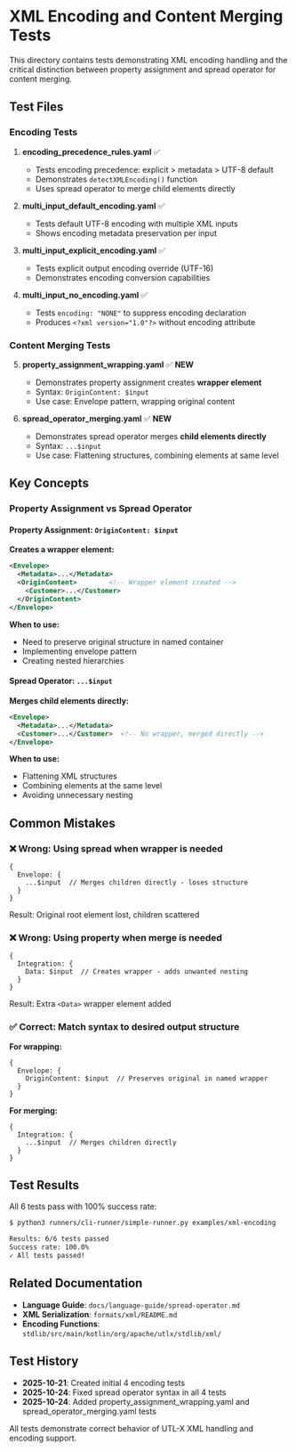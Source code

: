 # XML Encoding and Content Merging Tests

This directory contains tests demonstrating XML encoding handling and the critical distinction between property assignment and spread operator for content merging.

## Test Files

### Encoding Tests

1. **encoding_precedence_rules.yaml** ✅
   - Tests encoding precedence: explicit > metadata > UTF-8 default
   - Demonstrates `detectXMLEncoding()` function
   - Uses spread operator to merge child elements directly

2. **multi_input_default_encoding.yaml** ✅
   - Tests default UTF-8 encoding with multiple XML inputs
   - Shows encoding metadata preservation per input

3. **multi_input_explicit_encoding.yaml** ✅
   - Tests explicit output encoding override (UTF-16)
   - Demonstrates encoding conversion capabilities

4. **multi_input_no_encoding.yaml** ✅
   - Tests `encoding: "NONE"` to suppress encoding declaration
   - Produces `<?xml version="1.0"?>` without encoding attribute

### Content Merging Tests

5. **property_assignment_wrapping.yaml** ✅ **NEW**
   - Demonstrates property assignment creates **wrapper element**
   - Syntax: `OriginContent: $input`
   - Use case: Envelope pattern, wrapping original content

6. **spread_operator_merging.yaml** ✅ **NEW**
   - Demonstrates spread operator merges **child elements directly**
   - Syntax: `...$input`
   - Use case: Flattening structures, combining elements at same level

## Key Concepts

### Property Assignment vs Spread Operator

#### Property Assignment: `OriginContent: $input`

**Creates a wrapper element:**

```xml
<Envelope>
  <Metadata>...</Metadata>
  <OriginContent>        <!-- Wrapper element created -->
    <Customer>...</Customer>
  </OriginContent>
</Envelope>
```

**When to use:**
- Need to preserve original structure in named container
- Implementing envelope pattern
- Creating nested hierarchies

#### Spread Operator: `...$input`

**Merges child elements directly:**

```xml
<Envelope>
  <Metadata>...</Metadata>
  <Customer>...</Customer>  <!-- No wrapper, merged directly -->
</Envelope>
```

**When to use:**
- Flattening XML structures
- Combining elements at the same level
- Avoiding unnecessary nesting

## Common Mistakes

### ❌ Wrong: Using spread when wrapper is needed

```utlx
{
  Envelope: {
    ...$input  // Merges children directly - loses structure
  }
}
```

Result: Original root element lost, children scattered

### ❌ Wrong: Using property when merge is needed

```utlx
{
  Integration: {
    Data: $input  // Creates wrapper - adds unwanted nesting
  }
}
```

Result: Extra `<Data>` wrapper element added

### ✅ Correct: Match syntax to desired output structure

**For wrapping:**
```utlx
{
  Envelope: {
    OriginContent: $input  // Preserves original in named wrapper
  }
}
```

**For merging:**
```utlx
{
  Integration: {
    ...$input  // Merges children directly
  }
}
```

## Test Results

All 6 tests pass with 100% success rate:

```bash
$ python3 runners/cli-runner/simple-runner.py examples/xml-encoding

Results: 6/6 tests passed
Success rate: 100.0%
✓ All tests passed!
```

## Related Documentation

- **Language Guide**: `docs/language-guide/spread-operator.md`
- **XML Serialization**: `formats/xml/README.md`
- **Encoding Functions**: `stdlib/src/main/kotlin/org/apache/utlx/stdlib/xml/`

## Test History

- **2025-10-21**: Created initial 4 encoding tests
- **2025-10-24**: Fixed spread operator syntax in all 4 tests
- **2025-10-24**: Added property_assignment_wrapping.yaml and spread_operator_merging.yaml tests

All tests demonstrate correct behavior of UTL-X XML handling and encoding support.
